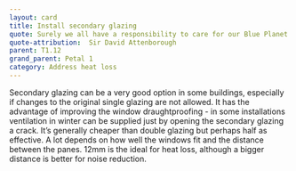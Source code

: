 ```yaml
---
layout: card
title: Install secondary glazing
quote: Surely we all have a responsibility to care for our Blue Planet. The future of humanity and indeed, all life on earth, now depends on us.
quote-attribution:  Sir David Attenborough
parent: T1.12
grand_parent: Petal 1
category: Address heat loss
---
```


<p>Secondary glazing can be a very good option in some buildings, especially if changes to the original single glazing are not allowed. It has the advantage of improving the window draughtproofing - in some installations ventilation in winter can be supplied just by opening the secondary glazing a crack. It’s generally cheaper than double glazing but perhaps half as effective. A lot depends on how well the windows fit and the distance between the panes. 12mm is the ideal for heat loss, although a bigger distance is better for noise reduction. </p> 


